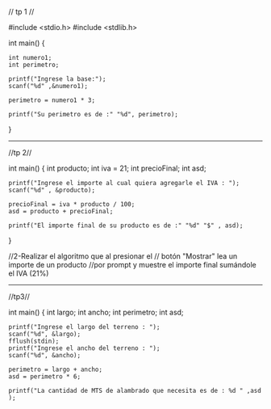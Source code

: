 // tp 1 //

#include <stdio.h>
#include <stdlib.h>

int main()
{

    int numero1;
    int perimetro;

    printf("Ingrese la base:");
    scanf("%d" ,&numero1);

    perimetro = numero1 * 3;

    printf("Su perimetro es de :" "%d", perimetro);


}
________________________________________________________________________________________________________________________


//tp 2//


int main()
{
    int producto;
    int iva = 21;
    int precioFinal;
    int asd;

    printf("Ingrese el importe al cual quiera agregarle el IVA : ");
    scanf("%d" , &producto);

    precioFinal = iva * producto / 100;
    asd = producto + precioFinal;

    printf("El importe final de su producto es de :" "%d" "$" , asd);

}


//2-Realizar el algoritmo que al presionar el
// botón "Mostrar" lea un importe de un producto
//por prompt y muestre el importe final sumándole el IVA (21%)

________________________________________________________________________________________________________________________

//tp3//

int main()
{
    int largo;
    int ancho;
    int perimetro;
    int asd;

    printf("Ingrese el largo del terreno : ");
    scanf("%d", &largo);
    fflush(stdin);
    printf("Ingrese el ancho del terreno : ");
    scanf("%d", &ancho);

    perimetro = largo + ancho;
    asd = perimetro * 6;

    printf("La cantidad de MTS de alambrado que necesita es de : %d " ,asd );




